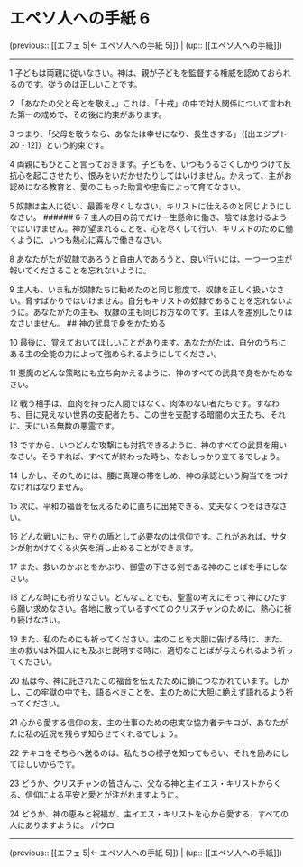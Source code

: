 # エペソ人への手紙 6

(previous:: [[エフェ 5|← エペソ人への手紙 5]]) | (up:: [[エペソ人への手紙]])

***


1 子どもは両親に従いなさい。神は、親が子どもを監督する権威を認めておられるのです。従うのは正しいことです。 

2 「あなたの父と母とを敬え。」これは、「十戒」の中で対人関係について言われた第一の戒めで、その後に約束があります。 

3 つまり、「父母を敬うなら、あなたは幸せになり、長生きする」（[出エジプト20・12]）という約束です。 

4 両親にもひとこと言っておきます。子どもを、いつもうるさくしかりつけて反抗心を起こさせたり、恨みをいだかせたりしてはいけません。かえって、主がお認めになる教育と、愛のこもった助言や忠告によって育てなさい。 

5 奴隷は主人に従い、最善を尽くしなさい。キリストに仕えるのと同じようにしなさい。 ###### 6-7 主人の目の前でだけ一生懸命に働き、陰では怠けるようではいけません。神が望まれることを、心を尽くして行い、キリストのために働くように、いつも熱心に喜んで働きなさい。 

8 あなたがたが奴隷であろうと自由人であろうと、良い行いには、一つ一つ主が報いてくださることを忘れないように。 

9 主人も、いま私が奴隷たちに勧めたのと同じ態度で、奴隷を正しく扱いなさい。脅すばかりではいけません。自分もキリストの奴隷であることを忘れないように。あなたがたの主も、奴隷の主も同じお方なのです。主は人を差別したりはなさいません。 ## 神の武具で身をかためる 

10 最後に、覚えておいてほしいことがあります。あなたがたは、自分のうちにある主の全能の力によって強められるようにしてください。 

11 悪魔のどんな策略にも立ち向かえるように、神のすべての武具で身をかためなさい。 

12 戦う相手は、血肉を持った人間ではなく、肉体のない者たちです。すなわち、目に見えない世界の支配者たち、この世を支配する暗闇の大王たち、それに、天にいる無数の悪霊です。 

13 ですから、いつどんな攻撃にも対抗できるように、神のすべての武具を用いなさい。そうすれば、すべてが終わった時も、なおしっかり立てるでしょう。 

14 しかし、そのためには、腰に真理の帯をしめ、神の承認という胸当てをつけなければなりません。 

15 次に、平和の福音を伝えるために直ちに出発できる、丈夫なくつをはきなさい。 

16 どんな戦いにも、守りの盾として必要なのは信仰です。これがあれば、サタンが射かけてくる火矢を消し止めることができます。 

17 また、救いのかぶとをかぶり、御霊の下さる剣である神のことばを手にしなさい。 

18 どんな時にも祈りなさい。どんなことでも、聖霊の考えにそって神にひたすら願い求めなさい。各地に散っているすべてのクリスチャンのために、熱心に祈り続けなさい。 

19 また、私のためにも祈ってください。主のことを大胆に告げる時に、また、主の救いは外国人にも及ぶと説明する時に、適切なことばが与えられるよう祈ってください。 

20 私は今、神に託されたこの福音を伝えたために鎖につながれています。しかし、この牢獄の中でも、語るべきことを、主のために大胆に絶えず語れるよう祈ってください。 

21 心から愛する信仰の友、主の仕事のための忠実な協力者テキコが、あなたがたに私の近況を残らず知らせてくれるでしょう。 

22 テキコをそちらへ送るのは、私たちの様子を知ってもらい、それを励みにしてほしいからです。 

23 どうか、クリスチャンの皆さんに、父なる神と主イエス・キリストからくる、信仰による平安と愛とが注がれますように。 

24 どうか、神の恵みと祝福が、主イエス・キリストを心から愛する、すべての人にありますように。 パウロ

***

(previous:: [[エフェ 5|← エペソ人への手紙 5]]) | (up:: [[エペソ人への手紙]])
